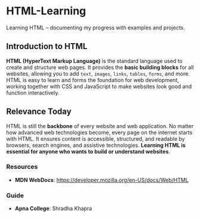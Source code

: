 # HTML-Learning
Learning HTML – documenting my progress with examples and projects.

## Introduction to HTML

**HTML (HyperText Markup Language)** is the standard language used to create and structure web pages. It provides the **basic building blocks** for all websites, allowing you to add `text`, `images`, `links`, `tables`, `forms`, and more. HTML is easy to learn and forms the foundation for web development, working together with CSS and JavaScript to make websites look good and function interactively.

## Relevance Today

HTML is still the **backbone** of every website and web application. No matter how advanced web technologies become, every page on the internet starts with HTML. It ensures content is accessible, structured, and readable by browsers, search engines, and assistive technologies. **Learning HTML is essential for anyone who wants to build or understand websites**.

### Resources
* **MDN WebDocs**: https://developer.mozilla.org/en-US/docs/Web/HTML

### Guide
* **Apna College**: Shradha Khapra